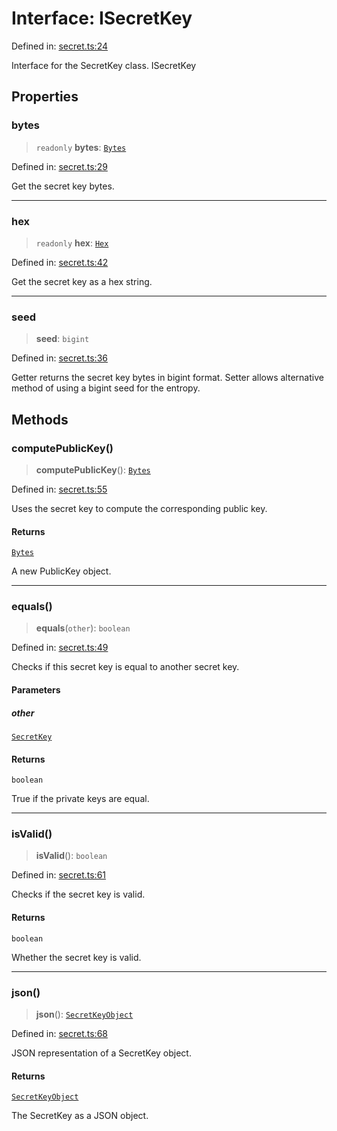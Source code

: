 # Interface: ISecretKey

Defined in: [secret.ts:24](https://github.com/dcdpr/did-btcr2-js/blob/4a717493e735221d072999f212891939f4de3f23/packages/keypair/src/secret.ts#L24)

Interface for the SecretKey class.
 ISecretKey

## Properties

### bytes

> `readonly` **bytes**: [`Bytes`](../../common/type-aliases/Bytes.md)

Defined in: [secret.ts:29](https://github.com/dcdpr/did-btcr2-js/blob/4a717493e735221d072999f212891939f4de3f23/packages/keypair/src/secret.ts#L29)

Get the secret key bytes.

***

### hex

> `readonly` **hex**: [`Hex`](../../common/type-aliases/Hex.md)

Defined in: [secret.ts:42](https://github.com/dcdpr/did-btcr2-js/blob/4a717493e735221d072999f212891939f4de3f23/packages/keypair/src/secret.ts#L42)

Get the secret key as a hex string.

***

### seed

> **seed**: `bigint`

Defined in: [secret.ts:36](https://github.com/dcdpr/did-btcr2-js/blob/4a717493e735221d072999f212891939f4de3f23/packages/keypair/src/secret.ts#L36)

Getter returns the secret key bytes in bigint format.
Setter allows alternative method of using a bigint seed for the entropy.

## Methods

### computePublicKey()

> **computePublicKey**(): [`Bytes`](../../common/type-aliases/Bytes.md)

Defined in: [secret.ts:55](https://github.com/dcdpr/did-btcr2-js/blob/4a717493e735221d072999f212891939f4de3f23/packages/keypair/src/secret.ts#L55)

Uses the secret key to compute the corresponding public key.

#### Returns

[`Bytes`](../../common/type-aliases/Bytes.md)

A new PublicKey object.

***

### equals()

> **equals**(`other`): `boolean`

Defined in: [secret.ts:49](https://github.com/dcdpr/did-btcr2-js/blob/4a717493e735221d072999f212891939f4de3f23/packages/keypair/src/secret.ts#L49)

Checks if this secret key is equal to another secret key.

#### Parameters

##### other

[`SecretKey`](../classes/SecretKey.md)

#### Returns

`boolean`

True if the private keys are equal.

***

### isValid()

> **isValid**(): `boolean`

Defined in: [secret.ts:61](https://github.com/dcdpr/did-btcr2-js/blob/4a717493e735221d072999f212891939f4de3f23/packages/keypair/src/secret.ts#L61)

Checks if the secret key is valid.

#### Returns

`boolean`

Whether the secret key is valid.

***

### json()

> **json**(): [`SecretKeyObject`](../../common/type-aliases/SecretKeyObject.md)

Defined in: [secret.ts:68](https://github.com/dcdpr/did-btcr2-js/blob/4a717493e735221d072999f212891939f4de3f23/packages/keypair/src/secret.ts#L68)

JSON representation of a SecretKey object.

#### Returns

[`SecretKeyObject`](../../common/type-aliases/SecretKeyObject.md)

The SecretKey as a JSON object.
